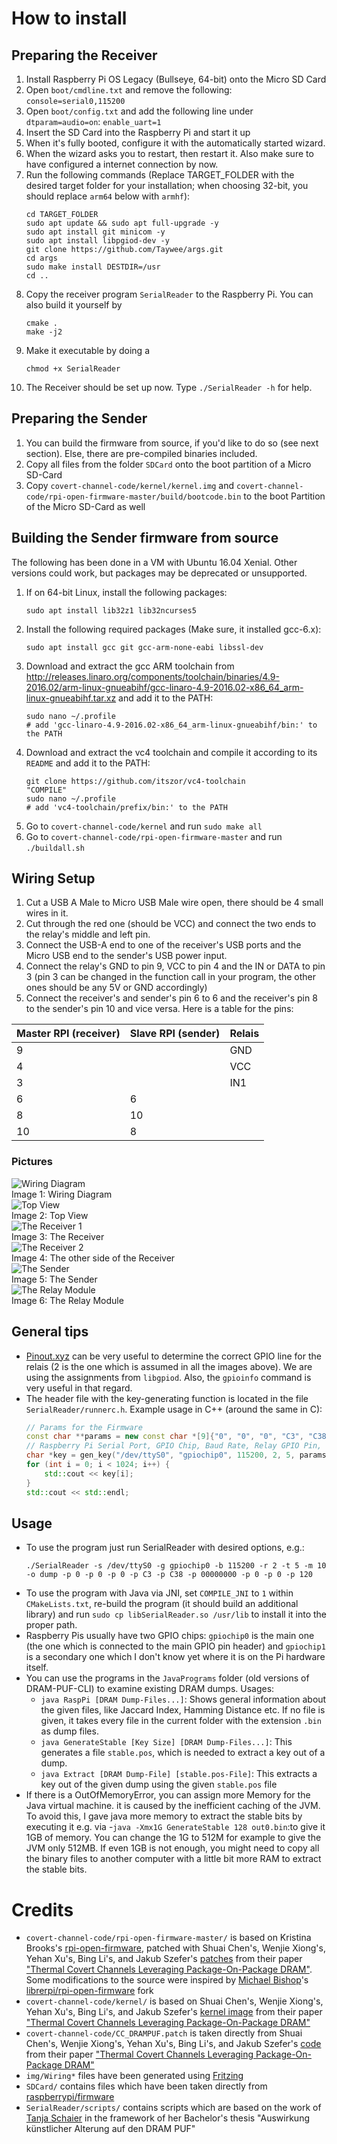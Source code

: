 # How to install

## Preparing the Receiver

1. Install Raspberry Pi OS Legacy (Bullseye, 64-bit) onto the Micro SD Card
2. Open `boot/cmdline.txt` and remove the following: `console=serial0,115200`
3. Open `boot/config.txt` and add the following line under `dtparam=audio=on`: `enable_uart=1`
4. Insert the SD Card into the Raspberry Pi and start it up
5. When it's fully booted, configure it with the automatically started wizard.
6. When the wizard asks you to restart, then restart it. Also make sure to have configured a internet connection by now.
7. Run the following commands (Replace TARGET_FOLDER with the desired target folder for your installation; when choosing 32-bit, you should replace `arm64` below with `armhf`):
    ```shell
    cd TARGET_FOLDER
    sudo apt update && sudo apt full-upgrade -y
    sudo apt install git minicom -y
    sudo apt install libpgiod-dev -y
    git clone https://github.com/Taywee/args.git
    cd args
    sudo make install DESTDIR=/usr
    cd ..
    ```
8. Copy the receiver program `SerialReader` to the Raspberry Pi. You can also build it yourself by
    ```shell
    cmake .
    make -j2
    ```
9. Make it executable by doing a
    ```shell
    chmod +x SerialReader
    ```
10. The Receiver should be set up now. Type `./SerialReader -h` for help.

## Preparing the Sender

1. You can build the firmware from source, if you'd like to do so (see next section). Else, there are pre-compiled binaries included.
2. Copy all files from the folder `SDCard` onto the boot partition of a Micro SD-Card
3. Copy `covert-channel-code/kernel/kernel.img` and `covert-channel-code/rpi-open-firmware-master/build/bootcode.bin` to the boot Partition of the Micro SD-Card as well

## Building the Sender firmware from source

The following has been done in a VM with Ubuntu 16.04 Xenial. Other versions could work, but packages may be deprecated or unsupported.

1. If on 64-bit Linux, install the following packages:
   ```shell
   sudo apt install lib32z1 lib32ncurses5
   ```
2. Install the following required packages (Make sure, it installed gcc-6.x):
   ```shell
   sudo apt install gcc git gcc-arm-none-eabi libssl-dev
   ```
3. Download and extract the gcc ARM toolchain from http://releases.linaro.org/components/toolchain/binaries/4.9-2016.02/arm-linux-gnueabihf/gcc-linaro-4.9-2016.02-x86_64_arm-linux-gnueabihf.tar.xz and add it to the PATH:
   ```shell
   sudo nano ~/.profile
   # add 'gcc-linaro-4.9-2016.02-x86_64_arm-linux-gnueabihf/bin:' to the PATH
   ```
4. Download and extract the vc4 toolchain and compile it according to its `README` and add it to the PATH:
   ```shell
   git clone https://github.com/itszor/vc4-toolchain
   "COMPILE"
   sudo nano ~/.profile
   # add 'vc4-toolchain/prefix/bin:' to the PATH
   ```
5. Go to `covert-channel-code/kernel` and run `sudo make all`
6. Go to `covert-channel-code/rpi-open-firmware-master` and run `./buildall.sh`

## Wiring Setup

1. Cut a USB A Male to Micro USB Male wire open, there should be 4 small wires in it.
2. Cut through the red one (should be VCC) and connect the two ends to the relay's middle and left pin.
3. Connect the USB-A end to one of the receiver's USB ports and the Micro USB end to the sender's USB power input.
4. Connect the relay's GND to pin 9, VCC to pin 4 and the IN or DATA to pin 3 (pin 3 can be changed in the function call in your program, the other ones should be any 5V or GND accordingly)
5. Connect the receiver's and sender's pin 6 to 6 and the receiver's pin 8 to the sender's pin 10 and vice versa.
Here is a table for the pins:

| Master RPI (receiver) | Slave RPI (sender) | Relais |
| ------ | ------ | ------ |
| 9 |  | GND |
| 4 |   | VCC |
| 3 |   | IN1 |
| 6 | 6 |   |
| 8 | 10 |   |
| 10 | 8 |   |
### Pictures

![Wiring Diagram](./img/Wiring_Steckplatine.png?raw=true)<br>
Image 1: Wiring Diagram<br>
![Top View](./img/top_view.jpeg?raw=true)<br>
Image 2: Top View<br>
![The Receiver 1](./img/receiver_1.jpeg?raw=true)<br>
Image 3: The Receiver<br>
![The Receiver 2](./img/receiver_2.jpeg?raw=true)<br>
Image 4: The other side of the Receiver<br>
![The Sender](./img/sender.jpeg?raw=true)<br>
Image 5: The Sender<br>
![The Relay Module](./img/relay.jpeg?raw=true)<br>
Image 6: The Relay Module

## General tips

 - [Pinout.xyz](https://pinout.xyz/) can be very useful to determine the correct GPIO line for the relais (2 is the one which is assumed in all the images above). We are using the assignments from `libgpiod`. Also, the `gpioinfo` command is very useful in that regard.
 - The header file with the key-generating function is located in the file `SerialReader/runnerc.h`. Example usage in C++ (around the same in C):
    ```cpp
    // Params for the Firmware
    const char **params = new const char *[9]{"0", "0", "0", "C3", "C38", "00000000", "0", "0", "120"};
    // Raspberry Pi Serial Port, GPIO Chip, Baud Rate, Relay GPIO Pin, USB Sleep Time, Params for the Firmware, Params Size, stable.pos File, Key Length
    char *key = gen_key("/dev/ttyS0", "gpiochip0", 115200, 2, 5, params, 9, "stable.pos", 1024);
    for (int i = 0; i < 1024; i++) {
        std::cout << key[i];
    }
    std::cout << std::endl;
    ```
## Usage

 - To use the program just run SerialReader with desired options, e.g.:
     ```shell
     ./SerialReader -s /dev/ttyS0 -g gpiochip0 -b 115200 -r 2 -t 5 -m 10 -o dump -p 0 -p 0 -p 0 -p C3 -p C38 -p 00000000 -p 0 -p 0 -p 120
     ```
 - To use the program with Java via JNI, set `COMPILE_JNI` to `1` within `CMakeLists.txt`, re-build the program (it should build an additional library) and run `sudo cp libSerialReader.so /usr/lib` to install it into the proper path.
 - Raspberry Pis usually have two GPIO chips: `gpiochip0` is the main one (the one which is connected to the main GPIO pin header) and `gpiochip1` is a secondary one which I don't know yet where it is on the Pi hardware itself.
 - You can use the programs in the `JavaPrograms` folder (old versions of DRAM-PUF-CLI) to examine existing DRAM dumps. Usages:
   - `java RaspPi [DRAM Dump-Files...]`: Shows general information about the given files, like Jaccard Index, Hamming Distance etc. If no file is given, it takes every file in the current folder with the extension `.bin` as dump files.
   - `java GenerateStable [Key Size] [DRAM Dump-Files...]`: This generates a file `stable.pos`, which is needed to extract a key out of a dump.
   - `java Extract [DRAM Dump-File] [stable.pos-File]`: This extracts a key out of the given dump using the given `stable.pos` file
 - If there is a OutOfMemoryError, you can assign more Memory for the Java virtual machine.  it is caused by the inefficient caching of the JVM. To avoid this, I gave java more memory to extract the stable bits by executing it e.g. via
    -`java -Xmx1G GenerateStable 128 out0.bin`:to give it 1GB of memory. You can change the 1G to 512M for example to give the JVM only 512MB. If even 1GB is not enough, you might need to copy all the binary files to another computer with a little bit more RAM to extract the stable bits.

# Credits

 - `covert-channel-code/rpi-open-firmware-master/` is based on Kristina Brooks's [rpi-open-firmware](https://github.com/christinaa/rpi-open-firmware), patched with Shuai Chen's, Wenjie Xiong's, Yehan Xu's, Bing Li's, and Jakub Szefer's [patches](https://caslab.csl.yale.edu/code/popchannels/) from their paper ["Thermal Covert Channels Leveraging Package-On-Package DRAM"](https://doi.org/10.1109/TrustCom/BigDataSE.2019.00050). Some modifications to the source were inspired by [Michael Bishop](https://github.com/cleverca22)'s [librerpi/rpi-open-firmware](https://github.com/librerpi/rpi-open-firmware) fork
 - `covert-channel-code/kernel/` is based on Shuai Chen's, Wenjie Xiong's, Yehan Xu's, Bing Li's, and Jakub Szefer's [kernel image](https://caslab.csl.yale.edu/code/popchannels/) from their paper ["Thermal Covert Channels Leveraging Package-On-Package DRAM"](https://doi.org/10.1109/TrustCom/BigDataSE.2019.00050)
 - `covert-channel-code/CC_DRAMPUF.patch` is taken directly from Shuai Chen's, Wenjie Xiong's, Yehan Xu's, Bing Li's, and Jakub Szefer's [code](https://caslab.csl.yale.edu/code/popchannels/) from their paper ["Thermal Covert Channels Leveraging Package-On-Package DRAM"](https://doi.org/10.1109/TrustCom/BigDataSE.2019.00050)
 - `img/Wiring*` files have been generated using [Fritzing](https://fritzing.org/)
 - `SDCard/` contains files which have been taken directly from [raspberrypi/firmware](https://github.com/raspberrypi/firmware)
 - `SerialReader/scripts/` contains scripts which are based on the work of [Tanja Schaier](https://github.com/tanja-schaier) in the framework of her Bachelor's thesis "Auswirkung künstlicher Alterung auf den DRAM PUF"
